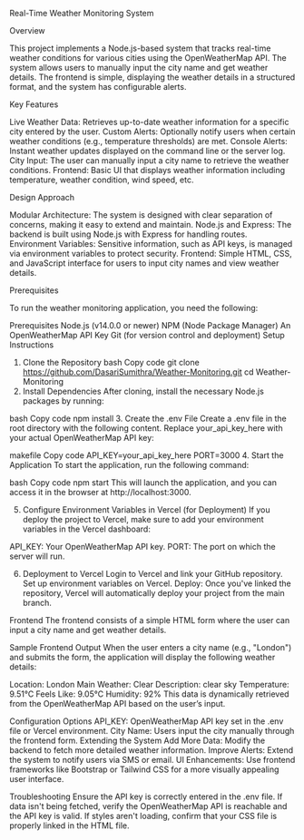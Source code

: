 Real-Time Weather Monitoring System

Overview

This project implements a Node.js-based system that tracks real-time weather conditions for various cities using the OpenWeatherMap API. The system allows users to manually input the city name and get weather details. The frontend is simple, displaying the weather details in a structured format, and the system has configurable alerts.

Key Features

Live Weather Data: Retrieves up-to-date weather information for a specific city entered by the user.
Custom Alerts: Optionally notify users when certain weather conditions (e.g., temperature thresholds) are met.
Console Alerts: Instant weather updates displayed on the command line or the server log.
City Input: The user can manually input a city name to retrieve the weather conditions.
Frontend: Basic UI that displays weather information including temperature, weather condition, wind speed, etc.

Design Approach

Modular Architecture: The system is designed with clear separation of concerns, making it easy to extend and maintain.
Node.js and Express: The backend is built using Node.js with Express for handling routes.
Environment Variables: Sensitive information, such as API keys, is managed via environment variables to protect security.
Frontend: Simple HTML, CSS, and JavaScript interface for users to input city names and view weather details.

Prerequisites

To run the weather monitoring application, you need the following:

Prerequisites
Node.js (v14.0.0 or newer)
NPM (Node Package Manager)
An OpenWeatherMap API Key
Git (for version control and deployment)
Setup Instructions
1. Clone the Repository
bash
Copy code
git clone https://github.com/DasariSumithra/Weather-Monitoring.git
cd Weather-Monitoring
2. Install Dependencies
After cloning, install the necessary Node.js packages by running:

bash
Copy code
npm install
3. Create the .env File
Create a .env file in the root directory with the following content. Replace your_api_key_here with your actual OpenWeatherMap API key:

makefile
Copy code
API_KEY=your_api_key_here
PORT=3000
4. Start the Application
To start the application, run the following command:

bash
Copy code
npm start
This will launch the application, and you can access it in the browser at http://localhost:3000.

5. Configure Environment Variables in Vercel (for Deployment)
If you deploy the project to Vercel, make sure to add your environment variables in the Vercel dashboard:

API_KEY: Your OpenWeatherMap API key.
PORT: The port on which the server will run.

6. Deployment to Vercel
Login to Vercel and link your GitHub repository.
Set up environment variables on Vercel.
Deploy: Once you've linked the repository, Vercel will automatically deploy your project from the main branch.

Frontend
The frontend consists of a simple HTML form where the user can input a city name and get weather details.

Sample Frontend Output
When the user enters a city name (e.g., "London") and submits the form, the application will display the following weather details:

Location: London
Main Weather: Clear
Description: clear sky
Temperature: 9.51°C
Feels Like: 9.05°C
Humidity: 92%
This data is dynamically retrieved from the OpenWeatherMap API based on the user’s input.

Configuration Options
API_KEY: OpenWeatherMap API key set in the .env file or Vercel environment.
City Name: Users input the city manually through the frontend form.
Extending the System
Add More Data: Modify the backend to fetch more detailed weather information.
Improve Alerts: Extend the system to notify users via SMS or email.
UI Enhancements: Use frontend frameworks like Bootstrap or Tailwind CSS for a more visually appealing user interface.

Troubleshooting
Ensure the API key is correctly entered in the .env file.
If data isn't being fetched, verify the OpenWeatherMap API is reachable and the API key is valid.
If styles aren't loading, confirm that your CSS file is properly linked in the HTML file.
